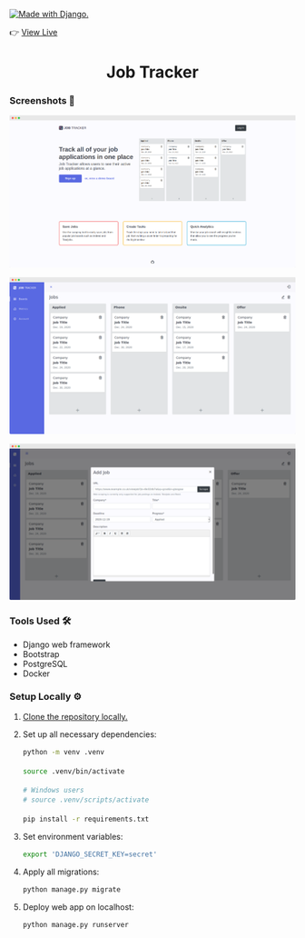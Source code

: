 [![Made with Django.](https://www.djangoproject.com/m/img/badges/djangomade124x25.gif)](http://www.djangoproject.com/)

👉 [View Live](https://job-tracker.zainuddinsiddiqi.com) 

<h1 align="center">Job Tracker</h1>
 
### Screenshots 📸

![image](static/img/readme/home.png)

![image](static/img/readme/board.png)

![image](static/img/readme/job.png)

### Tools Used 🛠

- Django web framework
- Bootstrap
- PostgreSQL
- Docker

### Setup Locally ⚙️

1. [Clone the repository locally.](https://docs.github.com/en/free-pro-team@latest/github/creating-cloning-and-archiving-repositories/cloning-a-repository)

2. Set up all necessary dependencies:
   ```sh
   python -m venv .venv
   
   source .venv/bin/activate
   
   # Windows users
   # source .venv/scripts/activate

   pip install -r requirements.txt
   ```
   
3. Set environment variables:
   ```sh
   export 'DJANGO_SECRET_KEY=secret'
   ```
  
4. Apply all migrations:
   ```sh
   python manage.py migrate
   ```
   
5. Deploy web app on localhost:
   ```sh
   python manage.py runserver
   ```